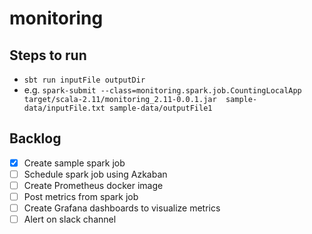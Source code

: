 # monitoring

## Steps to run
- `sbt run inputFile outputDir` 
- e.g. `spark-submit --class=monitoring.spark.job.CountingLocalApp  target/scala-2.11/monitoring_2.11-0.0.1.jar  sample-data/inputFile.txt sample-data/outputFile1`

## Backlog
- [X] Create sample spark job
- [ ] Schedule spark job using Azkaban
- [ ] Create Prometheus docker image
- [ ] Post metrics from spark job
- [ ] Create Grafana dashboards to visualize metrics
- [ ] Alert on slack channel